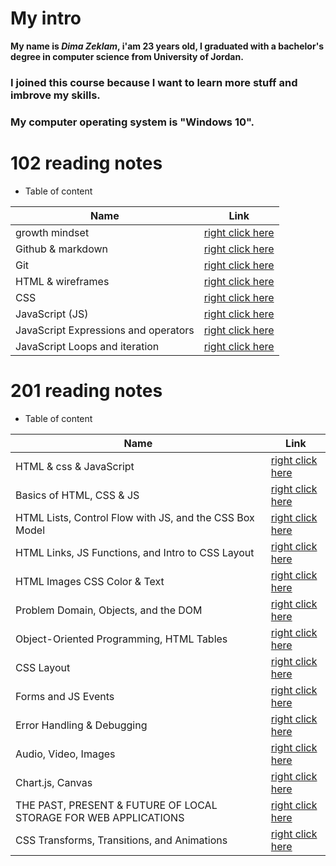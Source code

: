 # My intro
**My name is *Dima Zeklam*, i'am 23 years old, I graduated with a bachelor's degree in computer science from University of Jordan.**
### I joined this course because I want to learn more stuff and imbrove my skills.
### My computer operating system is "Windows 10".

#  102 reading notes
* Table of content

Name    |  Link
------ | ------
growth mindset | [right click here](https://dima-zeklam.github.io/reading-notes/lab1)
Github & markdown | [right click here](https://dima-zeklam.github.io/reading-notes/read:01)
Git | [right click here](https://dima-zeklam.github.io/reading-notes/read2)
 HTML & wireframes | [right click here](https://dima-zeklam.github.io/reading-notes/read03)
 CSS | [right click here](https://dima-zeklam.github.io/reading-notes/read04)
JavaScript (JS) | [right click here](https://dima-zeklam.github.io/reading-notes/read06)
JavaScript Expressions and operators | [right click here](https://dima-zeklam.github.io/reading-notes/read07)
JavaScript Loops and iteration | [right click here](https://dima-zeklam.github.io/reading-notes/read08)

# 201 reading notes
* Table of content

Name    |  Link
------ | ------
HTML & css & JavaScript | [right click here](https://dima-zeklam.github.io/reading-notes/class-01)
Basics of HTML, CSS & JS | [right click here](https://dima-zeklam.github.io/reading-notes/class-02)
HTML Lists, Control Flow with JS, and the CSS Box Model  | [right click here](https://dima-zeklam.github.io/reading-notes/class-03)
HTML Links, JS Functions, and Intro to CSS Layout  | [right click here](https://dima-zeklam.github.io/reading-notes/class-04)
HTML Images CSS Color & Text  | [right click here](https://dima-zeklam.github.io/reading-notes/class-05)
Problem Domain, Objects, and the DOM | [right click here](https://dima-zeklam.github.io/reading-notes/class-06)
Object-Oriented Programming, HTML Tables| [right click here](https://dima-zeklam.github.io/reading-notes/class-07)
CSS Layout| [right click here](https://dima-zeklam.github.io/reading-notes/class-08)
Forms and JS Events| [right click here](https://dima-zeklam.github.io/reading-notes/class-09)
Error Handling & Debugging| [right click here](https://dima-zeklam.github.io/reading-notes/class-10)
Audio, Video, Images  | [right click here](https://dima-zeklam.github.io/reading-notes/class-11)
Chart.js, Canvas  | [right click here](https://dima-zeklam.github.io/reading-notes/class-12)
THE PAST, PRESENT & FUTURE OF LOCAL STORAGE FOR WEB APPLICATIONS | [right click here](https://dima-zeklam.github.io/reading-notes/class-13)
CSS Transforms, Transitions, and Animations | [right click here](https://dima-zeklam.github.io/reading-notes/class-14a)